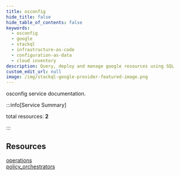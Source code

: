```yaml
---
title: osconfig
hide_title: false
hide_table_of_contents: false
keywords:
  - osconfig
  - google
  - stackql
  - infrastructure-as-code
  - configuration-as-data
  - cloud inventory
description: Query, deploy and manage google resources using SQL
custom_edit_url: null
image: /img/stackql-google-provider-featured-image.png
---
```


osconfig service documentation.

:::info[Service Summary]

total resources: __2__  

:::

## Resources
<div class="row">
<div class="providerDocColumn">
<a href="/services/osconfig/operations/">operations</a>
</div>
<div class="providerDocColumn">
<a href="/services/osconfig/policy_orchestrators/">policy_orchestrators</a>
</div>
</div>